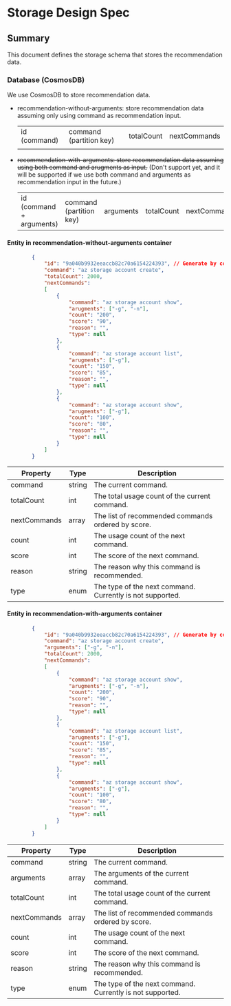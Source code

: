 # Storage Design Spec

## Summary

This document defines the storage schema that stores the recommendation data.

### Database (CosmosDB)
We use CosmosDB to store recommendation data.

- recommendation-without-arguments: store recommendation data assuming only using command as recommendation input.

  |   |   |   |   |
  |---|---|---|---|
  | id (command) | command (partition key) | totalCount | nextCommands |
  |   |   |   |   |

- ~~recommendation-with-arguments: store recommendation data assuming using both command and arugments as input.~~ (Don't support yet, and it will be supported if we use both command and arguments as recommendation input in the future.)

  |   |   |   |   |   |
  |---|---|---|---|---|
  | id (command + arguments) | command (partition key) | arguments | totalCount | nextCommands |

#### Entity in recommendation-without-arguments container
       

```json
        {
            "id": "9a040b9932eeaccb82c70a6154224393", // Generate by command
            "command": "az storage account create",
            "totalCount": 2000,
            "nextCommands":
            [
                {
                    "command": "az storage account show",
                    "arugments": ["-g", "-n"],
                    "count": "200",
                    "score": "90",
                    "reason": "",
                    "type": null
                },
                {
                    "command": "az storage account list",
                    "arugments": ["-g"],
                    "count": "150",
                    "score": "85",
                    "reason": "",
                    "type": null
                },
                {
                    "command": "az storage account show",
                    "arugments": ["-g"],
                    "count": "100",
                    "score": "80",
                    "reason": "",
                    "type": null
                }
            ]
        }
```

  | Property | Type | Description |
  | ------ | ------ | ------ |
  | command | string | The current command. |
  | totalCount | int | The total usage count of the current command. |
  | nextCommands | array | The list of recommended commands ordered by score. |
  | count | int | The usage count of the next command. |
  | score | int | The score of the next command. |
  | reason | string | The reason why this command is recommended. |
  | type | enum | The type of the next command. Currently is not supported. |


#### Entity in recommendation-with-arguments container
       

```json
        {
            "id": "9a040b9932eeaccb82c70a6154224393", // Generate by command + arguments
            "command": "az storage account create",
            "arguments": ["-g", "-n"],
            "totalCount": 2000,
            "nextCommands":
            [
                {
                    "command": "az storage account show",
                    "arugments": ["-g", "-n"],
                    "count": "200",
                    "score": "90",
                    "reason": "",
                    "type": null
                },
                {
                    "command": "az storage account list",
                    "arugments": ["-g"],
                    "count": "150",
                    "score": "85",
                    "reason": "",
                    "type": null
                },
                {
                    "command": "az storage account show",
                    "arugments": ["-g"],
                    "count": "100",
                    "score": "80",
                    "reason": "",
                    "type": null
                }
            ]
        }
```

  | Property | Type | Description |
  | ------ | ------ | ------ |
  | command | string | The current command. |
  | arguments | array | The arguments of the current command. |
  | totalCount | int | The total usage count of the current command. |
  | nextCommands | array | The list of recommended commands ordered by score. |
  | count | int | The usage count of the next command. |
  | score | int | The score of the next command. |
  | reason | string | The reason why this command is recommended. |
  | type | enum | The type of the next command. Currently is not supported. |
